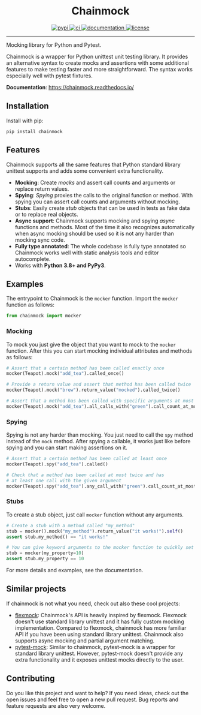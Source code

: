 <h1 align="center">Chainmock</h1>

<p align="center">
<a href="https://pypi.org/project/chainmock/">
  <img src="https://img.shields.io/pypi/v/chainmock" alt="pypi">
</a>
<a href="https://github.com/ollipa/chainmock/actions/workflows/ci.yml">
  <img src="https://github.com/ollipa/chainmock/actions/workflows/ci.yml/badge.svg" alt="ci">
</a>
<a href="https://chainmock.readthedocs.io/">
  <img src="https://img.shields.io/readthedocs/chainmock" alt="documentation">
</a>
<a href="./LICENSE">
  <img src="https://img.shields.io/pypi/l/chainmock" alt="license">
</a>
</p>

<hr>

Mocking library for Python and Pytest.

Chainmock is a wrapper for Python unittest unit testing library. It provides an
alternative syntax to create mocks and assertions with some additional features
to make testing faster and more straightforward. The syntax works especially
well with pytest fixtures.

**Documentation**: https://chainmock.readthedocs.io/

## Installation

Install with pip:

```
pip install chainmock
```

## Features

Chainmock supports all the same features that Python standard library unittest
supports and adds some convenient extra functionality.

- **Mocking**: Create _mocks_ and assert call counts and arguments or replace
  return values.
- **Spying**: _Spying_ proxies the calls to the original function or method.
  With spying you can assert call counts and arguments without mocking.
- **Stubs**: Easily create _stub_ objects that can be used in tests as fake data
  or to replace real objects.
- **Async support**: Chainmock supports mocking and spying _async_ functions and
  methods. Most of the time it also recognizes automatically when async mocking
  should be used so it is not any harder than mocking sync code.
- **Fully type annotated**: The whole codebase is fully type annotated so
  Chainmock works well with static analysis tools and editor autocomplete.
- Works with **Python 3.8+ and PyPy3**.

## Examples

The entrypoint to Chainmock is the `mocker` function. Import the `mocker`
function as follows:

```python
from chainmock import mocker
```

### Mocking

To mock you just give the object that you want to mock to the `mocker` function.
After this you can start mocking individual attributes and methods as follows:

```python
# Assert that a certain method has been called exactly once
mocker(Teapot).mock("add_tea").called_once()

# Provide a return value and assert that method has been called twice
mocker(Teapot).mock("brew").return_value("mocked").called_twice()

# Assert that a method has been called with specific arguments at most twice
mocker(Teapot).mock("add_tea").all_calls_with("green").call_count_at_most(2)
```

### Spying

Spying is not any harder than mocking. You just need to call the `spy` method
instead of the `mock` method. After spying a callable, it works just like before
spying and you can start making assertions on it.

```python
# Assert that a certain method has been called at least once
mocker(Teapot).spy("add_tea").called()

# Check that a method has been called at most twice and has
# at least one call with the given argument
mocker(Teapot).spy("add_tea").any_call_with("green").call_count_at_most(2)
```

### Stubs

To create a stub object, just call `mocker` function without any arguments.

```python
# Create a stub with a method called "my_method"
stub = mocker().mock("my_method").return_value("it works!").self()
assert stub.my_method() == "it works!"

# You can give keyword arguments to the mocker function to quickly set properties
stub = mocker(my_property=10)
assert stub.my_property == 10
```

For more details and examples, see the documentation.

## Similar projects

If chainmock is not what you need, check out also these cool projects:

- [flexmock](https://github.com/flexmock/flexmock): Chainmock's API is heavily
  inspired by flexmock. Flexmock doesn't use standard library unittest and it
  has fully custom mocking implementation. Compared to flexmock, chainmock has
  more familiar API if you have been using standard library unittest. Chainmock
  also supports async mocking and partial argument matching.
- [pytest-mock](https://github.com/pytest-dev/pytest-mock/): Similar to
  chainmock, pytest-mock is a wrapper for standard library unittest. However,
  pytest-mock doesn't provide any extra functionality and it exposes unittest
  mocks directly to the user.

## Contributing

Do you like this project and want to help? If you need ideas, check out the open issues and feel free to open a new pull request. Bug reports and feature requests are also very welcome.
